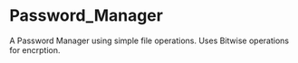 # Password_Manager
A Password Manager using simple file operations. Uses Bitwise operations for encrption. 
